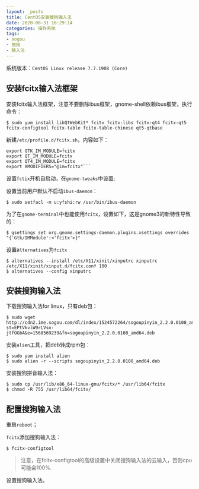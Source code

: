 ```yaml
---
layout: _posts
title: CentOS安装搜狗输入法
date: 2020-08-31 16:29:14
categories: 操作系统
tags:
- sogou
- 搜狗
- 输入法
---
```


系统版本：`CentOS Linux release 7.7.1908 (Core)`

## 安装fcitx输入法框架

安装fcitx输入法框架，注意不要删除ibus框架，gnome-shell依赖ibus框架，执行命令：

```shell
$ sudo yum install libQtWebKit* fcitx fcitx-libs fcitx-qt4 fcitx-qt5 fcitx-configtool fcitx-table fcitx-table-chinese qt5-qtbase
```

新建`/etc/profile.d/fcitx.sh`，内容如下：

```shell
export GTK_IM_MODULE=fcitx
export QT_IM_MODULE=fcitx
export QT4_IM_MODULE=fcitx
export XMODIFIERS="@im=fcitx"```
```

设置`fctix`开机自启动，在`gnome-tweaks`中设置;

设置当前用户默认不启动`ibus-daemon`：

```shell
$ sudo setfacl -m u:yfshi:rw /usr/bin/ibus-daemon
```

为了在`gnome-terminal`中也能使用`fcitx`，设置如下，这是gnome3的新特性导致的：

```shell
$ gsettings set org.gnome.settings-daemon.plugins.xsettings overrides "{'Gtk/IMModule':<'fcitx'>}"
```

设置a`lternatives`为`fcitx`

```shell
$ alternatives --install /etc/X11/xinit/xinputrc xinputrc /etc/X11/xinit/xinput.d/fcitx.conf 100
$ alternatives --config xinputrc
```

## 安装搜狗输入法

下载搜狗输入法for linux，只有deb包：

```shell
$ sudo wget http://cdn2.ime.sogou.com/dl/index/1524572264/sogoupinyin_2.2.0.0108_amd64.deb?st=EPtVkvlW9rLVsn-jtfOGbA&e=1568569239&fn=sogoupinyin_2.2.0.0108_amd64.deb
```

安装`alien`工具，把deb转成rpm包：

```shell
$ sudo yum install alien
$ sudo alien -r --scripts sogoupinyin_2.2.0.0108_amd64.deb
```

安装搜狗拼音输入法：

```shell
$ sudo cp /usr/lib/x86_64-linux-gnu/fcitx/* /usr/lib64/fcitx
$ chmod -R 755 /usr/lib64/fcitx/
```

## 配置搜狗输入法

重启`reboot`；

`fcitx`添加搜狗输入法：

```shell
$ fcitx-configtool
```

> 注意，在fcitx-configtool的高级设置中关闭搜狗输入法的云输入，否则cpu可能会100%.

设置搜狗输入法。